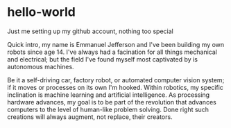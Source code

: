 # hello-world
Just me setting up my github account, nothing too special

Quick intro, my name is Emmanuel Jefferson and I've been building my own robots since age 14. I've always had a facination for all things mechanical and electrical; but the field I've found myself most captivated by is autonomous machines. 

Be it a self-driving car, factory robot, or automated computer vision system; if it moves or processes on its own I'm hooked. Within robotics, my specific inclination is machine learning and artificial intelligence. As processing hardware advances, my goal is to be part of the revolution that advances computers to the level of human-like problem solving. Done right such creations will always augment, not replace, their creators.
